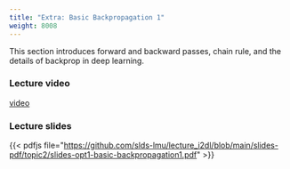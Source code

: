 ```yaml
---
title: "Extra: Basic Backpropagation 1"
weight: 8008
---
```

This section introduces forward and backward passes, chain rule, and the details of backprop in deep learning.
<!--more-->

### Lecture video

[video](https://drive.google.com/file/d/1rLKDhBrFE92x7ysoU0rlw_k8ojnKMMz6/view?usp=sharing)

### Lecture slides

{{< pdfjs file="https://github.com/slds-lmu/lecture_i2dl/blob/main/slides-pdf/topic2/slides-opt1-basic-backpropagation1.pdf" >}}




